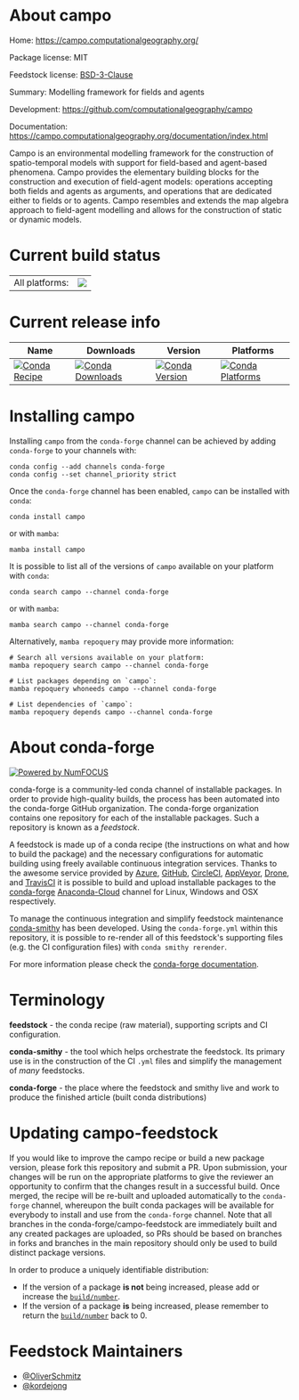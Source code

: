 About campo
===========

Home: https://campo.computationalgeography.org/

Package license: MIT

Feedstock license: [BSD-3-Clause](https://github.com/conda-forge/campo-feedstock/blob/main/LICENSE.txt)

Summary: Modelling framework for fields and agents

Development: https://github.com/computationalgeography/campo

Documentation: https://campo.computationalgeography.org/documentation/index.html

Campo is an environmental modelling framework for the construction of
spatio-temporal models with support for field-based and agent-based
phenomena. Campo provides the elementary building blocks for the
construction and execution of field-agent models: operations accepting
both fields and agents as arguments, and operations that are dedicated
either to fields or to agents. Campo resembles and extends the map algebra
approach to field-agent modelling and allows for the construction of static
or dynamic models.


Current build status
====================


<table><tr><td>All platforms:</td>
    <td>
      <a href="https://dev.azure.com/conda-forge/feedstock-builds/_build/latest?definitionId=12894&branchName=main">
        <img src="https://dev.azure.com/conda-forge/feedstock-builds/_apis/build/status/campo-feedstock?branchName=main">
      </a>
    </td>
  </tr>
</table>

Current release info
====================

| Name | Downloads | Version | Platforms |
| --- | --- | --- | --- |
| [![Conda Recipe](https://img.shields.io/badge/recipe-campo-green.svg)](https://anaconda.org/conda-forge/campo) | [![Conda Downloads](https://img.shields.io/conda/dn/conda-forge/campo.svg)](https://anaconda.org/conda-forge/campo) | [![Conda Version](https://img.shields.io/conda/vn/conda-forge/campo.svg)](https://anaconda.org/conda-forge/campo) | [![Conda Platforms](https://img.shields.io/conda/pn/conda-forge/campo.svg)](https://anaconda.org/conda-forge/campo) |

Installing campo
================

Installing `campo` from the `conda-forge` channel can be achieved by adding `conda-forge` to your channels with:

```
conda config --add channels conda-forge
conda config --set channel_priority strict
```

Once the `conda-forge` channel has been enabled, `campo` can be installed with `conda`:

```
conda install campo
```

or with `mamba`:

```
mamba install campo
```

It is possible to list all of the versions of `campo` available on your platform with `conda`:

```
conda search campo --channel conda-forge
```

or with `mamba`:

```
mamba search campo --channel conda-forge
```

Alternatively, `mamba repoquery` may provide more information:

```
# Search all versions available on your platform:
mamba repoquery search campo --channel conda-forge

# List packages depending on `campo`:
mamba repoquery whoneeds campo --channel conda-forge

# List dependencies of `campo`:
mamba repoquery depends campo --channel conda-forge
```


About conda-forge
=================

[![Powered by
NumFOCUS](https://img.shields.io/badge/powered%20by-NumFOCUS-orange.svg?style=flat&colorA=E1523D&colorB=007D8A)](https://numfocus.org)

conda-forge is a community-led conda channel of installable packages.
In order to provide high-quality builds, the process has been automated into the
conda-forge GitHub organization. The conda-forge organization contains one repository
for each of the installable packages. Such a repository is known as a *feedstock*.

A feedstock is made up of a conda recipe (the instructions on what and how to build
the package) and the necessary configurations for automatic building using freely
available continuous integration services. Thanks to the awesome service provided by
[Azure](https://azure.microsoft.com/en-us/services/devops/), [GitHub](https://github.com/),
[CircleCI](https://circleci.com/), [AppVeyor](https://www.appveyor.com/),
[Drone](https://cloud.drone.io/welcome), and [TravisCI](https://travis-ci.com/)
it is possible to build and upload installable packages to the
[conda-forge](https://anaconda.org/conda-forge) [Anaconda-Cloud](https://anaconda.org/)
channel for Linux, Windows and OSX respectively.

To manage the continuous integration and simplify feedstock maintenance
[conda-smithy](https://github.com/conda-forge/conda-smithy) has been developed.
Using the ``conda-forge.yml`` within this repository, it is possible to re-render all of
this feedstock's supporting files (e.g. the CI configuration files) with ``conda smithy rerender``.

For more information please check the [conda-forge documentation](https://conda-forge.org/docs/).

Terminology
===========

**feedstock** - the conda recipe (raw material), supporting scripts and CI configuration.

**conda-smithy** - the tool which helps orchestrate the feedstock.
                   Its primary use is in the construction of the CI ``.yml`` files
                   and simplify the management of *many* feedstocks.

**conda-forge** - the place where the feedstock and smithy live and work to
                  produce the finished article (built conda distributions)


Updating campo-feedstock
========================

If you would like to improve the campo recipe or build a new
package version, please fork this repository and submit a PR. Upon submission,
your changes will be run on the appropriate platforms to give the reviewer an
opportunity to confirm that the changes result in a successful build. Once
merged, the recipe will be re-built and uploaded automatically to the
`conda-forge` channel, whereupon the built conda packages will be available for
everybody to install and use from the `conda-forge` channel.
Note that all branches in the conda-forge/campo-feedstock are
immediately built and any created packages are uploaded, so PRs should be based
on branches in forks and branches in the main repository should only be used to
build distinct package versions.

In order to produce a uniquely identifiable distribution:
 * If the version of a package **is not** being increased, please add or increase
   the [``build/number``](https://docs.conda.io/projects/conda-build/en/latest/resources/define-metadata.html#build-number-and-string).
 * If the version of a package **is** being increased, please remember to return
   the [``build/number``](https://docs.conda.io/projects/conda-build/en/latest/resources/define-metadata.html#build-number-and-string)
   back to 0.

Feedstock Maintainers
=====================

* [@OliverSchmitz](https://github.com/OliverSchmitz/)
* [@kordejong](https://github.com/kordejong/)

